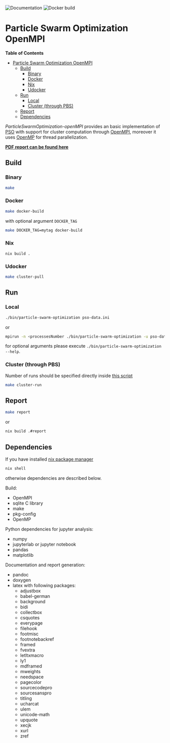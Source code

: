 ![Documentation](https://github.com/fedeizzo/ParticleSwarmOptimization-OpenMPI/actions/workflows/docs.yaml/badge.svg)
![Docker build](https://github.com/fedeizzo/ParticleSwarmOptimization-OpenMPI/actions/workflows/docker-image.yaml/badge.svg)

# Particle Swarm Optimization OpenMPI
<!-- markdown-toc start - Don't edit this section. Run M-x markdown-toc-refresh-toc -->
**Table of Contents**

- [Particle Swarm Optimization OpenMPI](#particle-swarm-optimization-openmpi)
    - [Build](#build)
        - [Binary](#binary)
        - [Docker](#docker)
        - [Nix](#nix)
        - [Udocker](#udocker)
	- [Run](#run)
        - [Local](#local)
        - [Cluster (through PBS)](#cluster-through-pbs)
	- [Report](#report)
    - [Dependencies](#dependencies)

<!-- markdown-toc end -->

*ParticleSwarmOptimization-openMPI* provides an basic implementation of [PSO](https://en.wikipedia.org/wiki/Particle_swarm_optimization) with support for cluster computation through [OpenMPI](https://www.open-mpi.org/), moreover it uses [OpenMP](https://www.openmp.org/) for thread parallelization.

<a href="https://fedeizzo.github.io/ParticleSwarmOptimization-OpenMPI/report.pdf" target="_blank"><b>PDF report can be found here</b></a>

## Build
### Binary
```bash
make
```

### Docker
```bash
make docker-build
```

with optional argument `DOCKER_TAG`

```bash
make DOCKER_TAG=mytag docker-build
```

### Nix
```
nix build .
```

### Udocker
```bash
make cluster-pull
```

## Run
### Local
```bash
./bin/particle-swarm-optimization pso-data.ini
```

or

```bash
mpirun -n <processesNumber ./bin/particle-swarm-optimization -u pso-data.ini
```

for optional arguments please execute `./bin/particle-swarm-optimization --help`.


### Cluster (through PBS)
Number of runs should be specified directly inside [this script](./scripts/generate_cluster_runs.sh)
```bash
make cluster-run
```

## Report
```bash
make report
```

or

```bash
nix build .#report
```

## Dependencies
If you have installed [nix package manager](https://nixos.org)
```bash
nix shell
```

otherwise dependencies are described below.

Build:

* OpenMPI
* sqlite C library
* make
* pkg-config
* OpenMP

Python dependencies for jupyter analysis:

* numpy
* jupyterlab or jupyter notebook
* pandas
* matplotlib

Documentation and report generation:

* pandoc
* doxygen
* latex with following packages:
  * adjustbox
  * babel-german
  * background
  * bidi
  * collectbox
  * csquotes
  * everypage
  * filehook
  * footmisc
  * footnotebackref
  * framed
  * fvextra
  * letltxmacro
  * ly1
  * mdframed
  * mweights
  * needspace
  * pagecolor
  * sourcecodepro
  * sourcesanspro
  * titling
  * ucharcat
  * ulem
  * unicode-math
  * upquote
  * xecjk
  * xurl
  * zref
